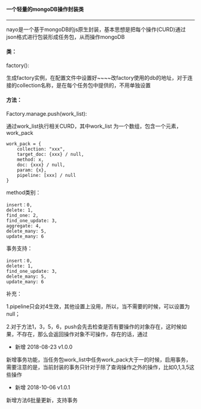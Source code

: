 ### 
#### 一个轻量的mongoDB操作封装类

---
nayo是一个基于mongoDB的js原生封装，基本思想是把每个操作(CURD)通过json格式进行包装形成任务包，从而操作mongoDB

#### 类：

factory():

生成factory实例，在配置文件中设置好~~~~改factory使用的db的地址，对于连接的collection名称，是在每个任务包中提供的，不用单独设置

#### 方法：

Factory.manage.push(work_list):

通过work_list执行相关CURD，其中work_list 为一个数组，包含一个元素，work_pack

```
work_pack = {
    collection: "xxx",
    target_doc: {xxx} / null,
    method: x,
    doc: {xxx} / null,
    param: {x},
    pipeline: [xxx] / null
}
```

method类别：

```
insert：0,
delete: 1,
find_one: 2,
find_one_update: 3,
aggregate: 4,
delete_many: 5,
update_many: 6
```

事务支持：
```
insert：0,
delete: 1,
find_one_update: 3,
delete_many: 5,
update_many: 6
```

补充：

1.pipeline只会对4生效，其他设置上没用，所以，当不需要的时候，可以设置为null；

2.对于方法1，3，5，6，push会先去检查是否有要操作的对象存在，这时候如果，不存在，那么会返回操作对象不可操作，存在的话，通过


- 新增 2018-08-23 v1.0.0

新增事务功能，当任务包work_list中任务work_pack大于一的时候，启用事务，需要注意的是，当前封装的事务只针对于除了查询操作之外的操作，比如0,1,3,5这些操作

- 新增 2018-10-06 v1.0.1

新增方法6批量更新，支持事务
